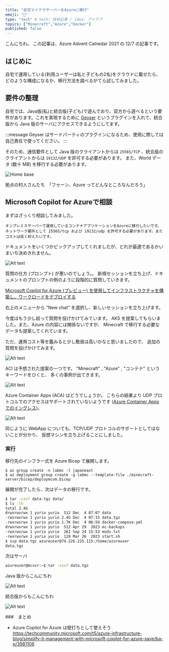```yaml
---
title: "自宅マイクラサーバーをAzureに移行"
emoji: "👾"
type: "tech" # tech: 技術記事 / idea: アイデア
topics: ["Minecraft","Azure","Docker"]
published: false
---
```


こんにちわ。
この記事は、Azure Advent Calnedar 2021 の 12/7 の記事です。

## はじめに

自宅で運用している(利用ユーザーは私と子どもの2名)をクラウドに載せたら、どのような構成になるか、移行方法を調べるがてら試してみました。

## 要件の整理

自宅では、Java版(私)と統合版(子ども)で遊んでおり、双方から遊べるという要件があります。これを実現するために [Geyser](https://geysermc.org/) というプラグインを入れて、統合版から Java 版のサーバにアクセスできるようにしてます。

:::message
Geyser はサードパーティのプラグインになるため、使用に際しては自己責任で使ってください。
:::

そのため、通信要件として Java 版のクライアントからは ```25565/TCP``` 、統合版のクライアントからは ```19132/UDP``` を許可する必要があります。
また、World データ (数十 MB) を移行する必要があります。

![Home base](image.png)

拠点の村人さんたち　「フゥーン、Azure ってどんなところなんだろう」

## Microsoft Copilot for Azureで相談

まずはざっくり相談してみました。

```
オンプレミスサーバーで運用しているコンテナアプリケーションをAzureに移行したいです。ネットワーク要件として 25565/tcp および 19132/udp を許可する必要があります。またコストは低く抑えたいです。
```

ドキュメントをいくつかピックアップしてくれましたが、どれが最適であるかいまいち決めきれません。

![Alt text](image-1.png)

質問の仕方 (プロンプト) が悪いのでしょう。。
新規セッションを立ち上げ、ドキュメントのプロンプトの例のように段階的に質問していきます。

[Microsoft Copilot for Azure (プレビュー) を使用してインフラストラクチャを構築し、ワークロードをデプロイする](https://learn.microsoft.com/ja-jp/azure/copilot/build-infrastructure-deploy-workloads)

右上のメニューから "New chat" を選択し、新しいセッションを立ち上げます。

今度はもう少し絞って質問を投げかけてみています。
AKS を提案してもらいました。また、Azure の内容には関係ないですが、
Minecraft で移行する必要なデータも提案してくれています。

ただ、運用コスト等を鑑みると少し敷居は高いかなと思いましたので、
追加の質問を投げかけてみます。

![Alt text](image-4.png)

ACI は予想された提案の一つです。
"Minecraft" , "Azure" , "コンテナ" というキーワードをひくと、
多くの事例が出てきます。

![Alt text](image-5.png)

Azure Container Apps (ACA) はどうでしょうか。
こちらの結果より UDP プロトコルでのアクセスはサポートされていないようです ([Azure Container Apps でのイングレス](https://learn.microsoft.com/ja-jp/azure/container-apps/ingress-overview))。

![Alt text](image-6.png)

同じように WebApp についても、TCP/UDP プロトコルのサポートとしてはないことが分かり、
仮想マシンを立ち上げることにしました。

### 実行

移行先のインフラ一式を Azure Bicep で展開します。

```bach
$ az group create -n labmc -l japaneast
$ az deployment group create -g labmc --template-file ./minecraft-server/bicep/deploymcvm.bicep
```


展開が完了したら、次はデータの移行です。



```bash
$ tar -czvf data.tgz data/ 
$ ls -lh
total 2.4G
drwxrwxrwx 1 yurio yurio  512 Dec  4 07:07 data
-rwxrwxrwx 1 yurio yurio 2.4G Dec  4 07:15 data.tgz
-rwxrwxrwx 1 yurio yurio 1.7K Dec  4 06:59 docker-compose.yml
drwxrwxrwx 1 yurio yurio  512 Apr 29  2023 mc-backups
-rwxrwxrwx 1 yurio yurio  261 Sep 24 15:53 mods.txt
-rwxrwxrwx 1 yurio yurio  128 Mar 26  2023 start.sh
$ scp data.tgz azureuser@74.226.225.115:/home/azureuser
data.tgz                 
```

次はサーバ

```bash
azureuser@mcsvr:~$ tar -xzvf data.tgz

```

Java 版からこんにちわ

![Alt text](image-7.png)

統合版からもこんにちわ

![Alt text](image-9.png)

###　まとめ

- Azure Copilot for Azure は壁打ちとして使えそう
https://techcommunity.microsoft.com/t5/azure-infrastructure-blog/simplify-it-management-with-microsoft-copilot-for-azure-save/ba-p/3981106